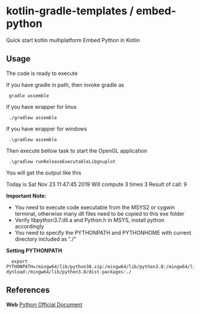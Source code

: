 # kotlin-gradle-templates / embed-python
Quick start kotlin multiplatform Embed Python in Kotlin

## Usage
The code is ready to execute

If you have gradle in path, then invoke gradle as

     gradle assemble

If you have wrapper for linux

     ./gradlew assemble

If you have wrapper for windows

     .\gradlew assemble

Then execute bellow task to start the OpenGL application

     .\gradlew runReleaseExecutableLibgnuplot
     
You will get the output like this

Today is Sat Nov 23 11:47:45 2019
Will compute 3 times 3
Result of call: 9


**Important Note:**
  * You need to execute code executable from the MSYS2 or cygwin terminal, otherwise many dll files need to be copied to this exe folder
  * Verify libpython3.7.dll.a and Python.h in MSYS, install python accordingly
  * You need to specify the PYTHONPATH and PYTHONHOME with current directory included as "./"
  
**Setting PYTHONPATH**

      export PYTHONPATH=/mingw64/lib/python38.zip:/mingw64/lib/python3.8:/mingw64/lib/python3.8/lib-dynload:/mingw64/lib/python3.8/dist-packages:./

## References

 **Web** [Python Official Document](https://docs.python.org/3/extending/embedding.html#pure-embedding)
